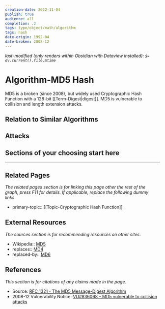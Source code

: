```yaml
---
creation-date: 2022-11-04
publish: true
audience: all
completion: .2
tags: type/object/math/algorithm
tags: hash
date-origin: 1992-04
date-broken: 2008-12
---
```

*last-modified (only renders within Obsidian with Dataview installed): `$= dv.current().file.mtime`*
# Algorithm-MD5 Hash
MD5 is a broken (since 2008), but widely used Cryptographic Hash Function with a 128-bit [[Term-Digest|digest]]. MD5 is vulnerable to collision and length extension attacks.

## Relation to Similar Algorithms

## Attacks

## Sections of your choosing start here

---
## Related Pages
*The related pages section is for linking this page other the rest of the graph, press F11 for details. If applicable, replace the following dummy links.*
- primary-topic:: [[Topic-Cryptographic Hash Function]]

## External Resources
*The sources section is for recommending resources on other sites*.
- Wikipedia:: [MD5](https://en.wikipedia.org/wiki/MD5)
- replaces:: [MD4](https://en.wikipedia.org/wiki/MD4)
- replaced-by:: [MD6](https://en.wikipedia.org/wiki/MD6)

## References
*This section is for citations of any claims made in the page*.
- Source: [RFC 1321 - The MD5 Message-Digest Algorithm](https://datatracker.ietf.org/doc/html/rfc1321)
- 2008-12 Vulnerability Notice: [VU#836068 - MD5 vulnerable to collision attacks](https://www.kb.cert.org/vuls/id/836068)